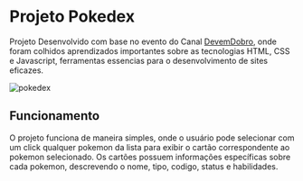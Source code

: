 # Projeto Pokedex

Projeto Desenvolvido com base no evento do Canal <a href="https://github.com/devemdobro" target="_blank">DevemDobro</a>, onde foram colhidos aprendizados importantes sobre as tecnologias HTML, CSS e Javascript, ferramentas essencias para o desenvolvimento de sites eficazes. 


![pokedex](https://github.com/user-attachments/assets/7ed5854d-cbdc-483a-8ba4-bb70b5c17294)


## Funcionamento

O projeto funciona de maneira simples, onde o usuário pode selecionar com um click qualquer pokemon da lista para exibir o cartão correspondente ao pokemon selecionado. Os cartões possuem informações específicas sobre cada pokemon, descrevendo o nome, tipo, codigo, status e habilidades.
